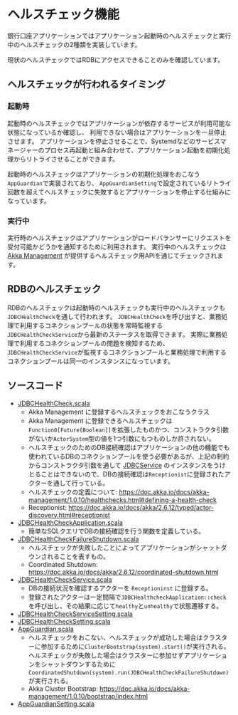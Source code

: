 # ヘルスチェック機能
銀行口座アプリケーションではアプリケーション起動時のヘルスチェックと実行中のヘルスチェックの2種類を実装しています。

現状のヘルスチェックではRDBにアクセスできることのみを確認しています。

## ヘルスチェックが行われるタイミング

### 起動時
起動時のヘルスチェックではアプリケーションが依存するサービスが利用可能な状態になっているか確認し、
利用できない場合はアプリケーションを一旦停止させます。
アプリケーションを停止させることで、Systemdなどのサービスマネージャーのプロセス再起動と組み合わせて、アプリケーション起動を初期化処理からリトライさせることができます。

起動時のヘルスチェックはアプリケーションの初期化処理をおこなう`AppGuardian`で実装されており、
`AppGuardianSetting`で設定されているリトライ回数を超えてヘルスチェックに失敗するとアプリケーションを停止する仕組みになっています。

### 実行中
実行時のヘルスチェックはアプリケーションがロードバランサーにリクエストを受付可能かどうかを通知するために利用されます。
実行中のヘルスチェックは
[Akka Management](https://doc.akka.io/docs/akka-management/1.0.10/akka-management.html) が提供するヘルスチェック用APIを通じてチェックされます。

## RDBのヘルスチェック
RDBのヘルスチェックは起動時のヘルスチェックも実行中のヘルスチェックも`JDBCHealthCheck`を通して行われます。
`JDBCHealthCheck`を呼び出すと、業務処理で利用するコネクションプールの状態を常時監視する`JDBCHealthCheckService`から最新のステータスを取得できます。
実際に業務処理で利用するコネクションプールの問題を検知するため、`JDBCHealthCheckService`が監視するコネクションプールと業務処理で利用するコネクションプールは同一のインスタンスになっています。



## ソースコード
* [JDBCHealthCheck.scala](../../app/application/src/main/scala/myapp/application/util/healthcheck/JDBCHealthCheck.scala)
  * Akka Management に登録するヘルスチェックをおこなうクラス
  * Akka Management に登録できるヘルスチェックは`Function0[Future[Boolean]]`を拡張したものかつ、コンストラクタ引数がないか`ActorSystem`型の値を1つ引数にもつものしか許されない。
  * ヘルスチェックのためのDB接続確認はアプリケーションの他の機能でも使われているDBのコネクションプールを使う必要があるが、上記の制約からコンストラクタ引数を通して [JDBCService](../../app/read-model/src/main/scala/myapp/readmodel/JDBCService.scala) のインスタンスをうけとることはできないので、DBの接続確認は`Receptionist`に登録されたアクターを通して行っている。
  * ヘルスチェックの定義について: https://doc.akka.io/docs/akka-management/1.0.10/healthchecks.html#defining-a-health-check
  * Receptionist: https://doc.akka.io/docs/akka/2.6.12/typed/actor-discovery.html#receptionist
* [JDBCHealthCheckApplication.scala](../../app/application/src/main/scala/myapp/application/util/healthcheck/JDBCHealthCheckApplication.scala)
  * 簡単なSQLクエリでDBの接続確認を行う関数を定義している。
* [JDBCHealthCheckFailureShutdown.scala](../../app/application/src/main/scala/myapp/application/util/healthcheck/JDBCHealthCheckFailureShutdown.scala)
  * ヘルスチェックが失敗したことによってアプリケーションがシャットダウンされることを表すもの。
  * Coordinated Shutdown: https://doc.akka.io/docs/akka/2.6.12/coordinated-shutdown.html
* [JDBCHealthCheckService.scala](../../app/application/src/main/scala/myapp/application/util/healthcheck/JDBCHealthCheckService.scala)
  * DBの接続状況を確認するアクターを `Receptioninst` に登録する。
  * 登録されたアクターは一定間隔で`JDBCHealthcheckApplication::check`を呼び出し、その結果に応じて`healthy`と`unhealthy`で状態遷移する。
* [JDBCHealthCheckServiceSetting.scala](../../app/application/src/main/scala/myapp/application/util/healthcheck/JDBCHealthCheckServiceSetting.scala)
* [JDBCHealthCheckSetting.scala](../../app/application/src/main/scala/myapp/application/util/healthcheck/JDBCHealthCheckSetting.scala)
* [AppGuardian.scala](../../app/entrypoint/src/main/scala/myapp/entrypoint/AppGuardian.scala)
  * ヘルスチェックをおこない、ヘルスチェックが成功した場合はクラスターに参加するために`ClusterBootstrap(system).start()`が実行される。
    ヘルスチェックが失敗した場合はクラスターに参加せずアプリケーションをシャットダウンするために`CoordinatedShutdown(system).run(JDBCHealthCheckFailureShutdown)`が実行される。
  * Akka Cluster Bootstrap: https://doc.akka.io/docs/akka-management/1.0.10/bootstrap/index.html
* [AppGuardianSetting.scala](../../app/entrypoint/src/main/scala/myapp/entrypoint/AppGuardianSetting.scala)
